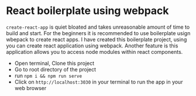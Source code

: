 # React boilerplate using webpack

`create-react-app` is quiet bloated and takes unreasonable amount of time to build and start. For the beginners it is recommended to use boilerplate usign wbepack to create react apps. I have created this boilerplate project, using you can create react application using webpack. Another feature is this application allows you to access node modules within react components.

- Open terminal, Clone this project
- Go to root directory of the project
- run `npm i && npm run serve`
- Click on `http://localhost:3030` in your terminal to run the app in your web browser
